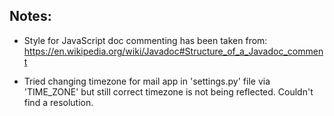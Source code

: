 ## Notes:
* Style for JavaScript doc commenting has been taken from:
    https://en.wikipedia.org/wiki/Javadoc#Structure_of_a_Javadoc_comment
    
* Tried changing timezone for mail app in 'settings.py' file via 'TIME_ZONE' but still correct timezone is not being reflected. Couldn't find a resolution.
